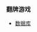 ### 翻牌游戏

* [数据库](https://tower.im/projects/fa1161f87016464a82c5fe65e83e6386/uploads/36590ccc378d46e5aa02df8dccd6ee3b/?version=1)
